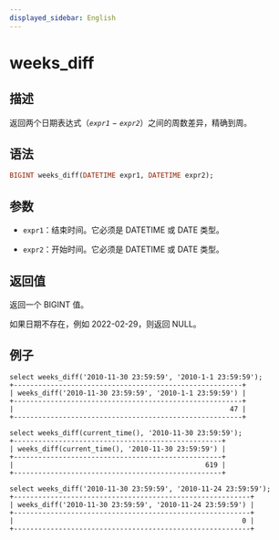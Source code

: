```yaml
---
displayed_sidebar: English
---
```


# weeks_diff

## 描述

返回两个日期表达式（*`expr1`* − *`expr2`*）之间的周数差异，精确到周。

## 语法

```Haskell
BIGINT weeks_diff(DATETIME expr1, DATETIME expr2);
```

## 参数

- `expr1`：结束时间。它必须是 DATETIME 或 DATE 类型。

- `expr2`：开始时间。它必须是 DATETIME 或 DATE 类型。

## 返回值

返回一个 BIGINT 值。

如果日期不存在，例如 2022-02-29，则返回 NULL。

## 例子

```Plain
select weeks_diff('2010-11-30 23:59:59', '2010-1-1 23:59:59');
+--------------------------------------------------------+
| weeks_diff('2010-11-30 23:59:59', '2010-1-1 23:59:59') |
+--------------------------------------------------------+
|                                                     47 |
+--------------------------------------------------------+

select weeks_diff(current_time(), '2010-11-30 23:59:59');
+---------------------------------------------------+
| weeks_diff(current_time(), '2010-11-30 23:59:59') |
+---------------------------------------------------+
|                                               619 |
+---------------------------------------------------+

select weeks_diff('2010-11-30 23:59:59', '2010-11-24 23:59:59');
+----------------------------------------------------------+
| weeks_diff('2010-11-30 23:59:59', '2010-11-24 23:59:59') |
+----------------------------------------------------------+
|                                                        0 |
+----------------------------------------------------------+